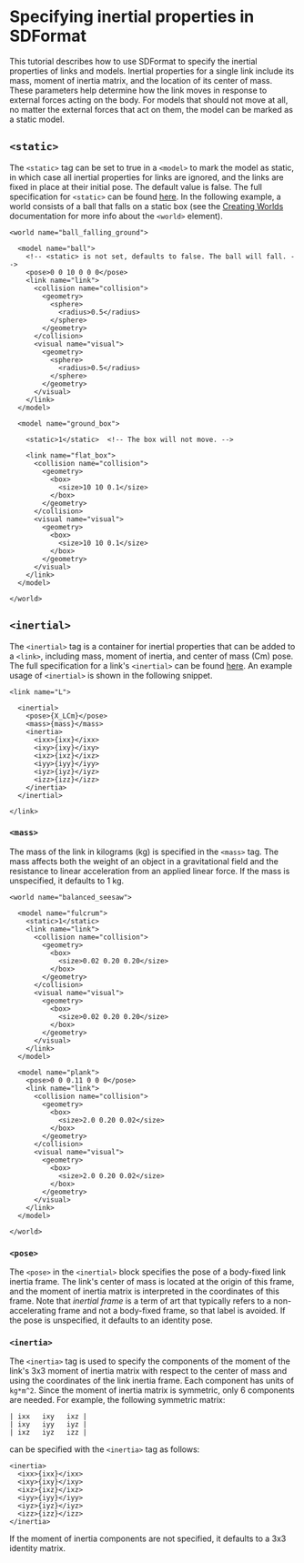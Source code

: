 # Specifying inertial properties in SDFormat

This tutorial describes how to use SDFormat to specify the inertial properties
of links and models.
Inertial properties for a single link include its mass, moment of inertia
matrix, and the location of its center of mass.
These parameters help determine how the link moves in response to external
forces acting on the body.
For models that should not move at all, no matter the external forces that
act on them, the model can be marked as a static model.

## `<static>`

The `<static>` tag can be set to true in a `<model>` to mark the model as
static, in which case all inertial properties for links are ignored, and the
links are fixed in place at their initial pose.
The default value is false.
The full specification for `<static>` can be found
[here](/spec?ver=1.4&elem=model#model_static).
In the following example, a world consists of a ball that falls on a static
box (see the [Creating Worlds](/tutorials?tut=spec_world) documentation
for more info about the `<world>` element).

    <world name="ball_falling_ground">

      <model name="ball">
        <!-- <static> is not set, defaults to false. The ball will fall. -->
        <pose>0 0 10 0 0 0</pose>
        <link name="link">
          <collision name="collision">
            <geometry>
              <sphere>
                <radius>0.5</radius>
              </sphere>
            </geometry>
          </collision>
          <visual name="visual">
            <geometry>
              <sphere>
                <radius>0.5</radius>
              </sphere>
            </geometry>
          </visual>
        </link>
      </model>

      <model name="ground_box">

        <static>1</static>  <!-- The box will not move. -->

        <link name="flat_box">
          <collision name="collision">
            <geometry>
              <box>
                <size>10 10 0.1</size>
              </box>
            </geometry>
          </collision>
          <visual name="visual">
            <geometry>
              <box>
                <size>10 10 0.1</size>
              </box>
            </geometry>
          </visual>
        </link>
      </model>

    </world>

## `<inertial>`

The `<inertial>` tag is a container for inertial properties that can be added
to a `<link>`, including mass, moment of inertia, and center of mass (Cm) pose.
The full specification for a link's `<inertial>` can be found
[here](/spec?ver=1.4&elem=link#link_inertial).
An example usage of `<inertial>` is shown in the following snippet.

    <link name="L">

      <inertial>
        <pose>{X_LCm}</pose>
        <mass>{mass}</mass>
        <inertia>
          <ixx>{ixx}</ixx>
          <ixy>{ixy}</ixy>
          <ixz>{ixz}</ixz>
          <iyy>{iyy}</iyy>
          <iyz>{iyz}</iyz>
          <izz>{izz}</izz>
        </inertia>
      </inertial>

    </link>

### `<mass>`

The mass of the link in kilograms (kg) is specified in the `<mass>` tag.
The mass affects both the weight of an object in a gravitational field
and the resistance to linear acceleration from an applied linear force.
If the mass is unspecified, it defaults to 1 kg.


    <world name="balanced_seesaw">

      <model name="fulcrum">
        <static>1</static>
        <link name="link">
          <collision name="collision">
            <geometry>
              <box>
                <size>0.02 0.20 0.20</size>
              </box>
            </geometry>
          </collision>
          <visual name="visual">
            <geometry>
              <box>
                <size>0.02 0.20 0.20</size>
              </box>
            </geometry>
          </visual>
        </link>
      </model>

      <model name="plank">
        <pose>0 0 0.11 0 0 0</pose>
        <link name="link">
          <collision name="collision">
            <geometry>
              <box>
                <size>2.0 0.20 0.02</size>
              </box>
            </geometry>
          </collision>
          <visual name="visual">
            <geometry>
              <box>
                <size>2.0 0.20 0.02</size>
              </box>
            </geometry>
          </visual>
        </link>
      </model>

    </world>

### `<pose>`

The `<pose>` in the `<inertial>` block specifies the pose of a body-fixed
link inertia frame.
The link's center of mass is located at the origin of this frame,
and the moment of inertia matrix is interpreted in the coordinates of
this frame.
Note that *inertial frame* is a term of art that typically refers
to a non-accelerating frame and not a body-fixed frame, so that label
is avoided.
If the pose is unspecified, it defaults to an identity pose.

### `<inertia>`

The `<inertia>` tag is used to specify the components of the moment of
the link's 3x3 moment of inertia matrix with respect to the center of mass
and using the coordinates of the link inertia frame.
Each component has units of `kg*m^2`.
Since the moment of inertia matrix is symmetric, only 6 components are
needed.
For example, the following symmetric matrix:

    | ixx   ixy   ixz |
    | ixy   iyy   iyz |
    | ixz   iyz   izz |

can be specified with the `<inertia>` tag as follows:

    <inertia>
      <ixx>{ixx}</ixx>
      <ixy>{ixy}</ixy>
      <ixz>{ixz}</ixz>
      <iyy>{iyy}</iyy>
      <iyz>{iyz}</iyz>
      <izz>{izz}</izz>
    </inertia>

If the moment of inertia components are not specified, it defaults to a
3x3 identity matrix.
